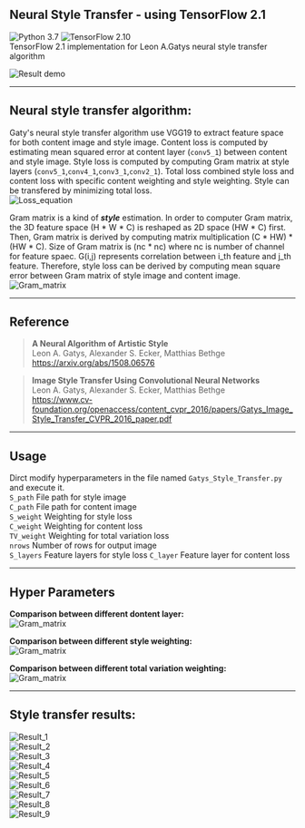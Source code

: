 ## Neural Style Transfer - using TensorFlow 2.1  
![Python 3.7](https://img.shields.io/badge/python-3.7-green.svg?style=plastic)
![TensorFlow 2.10](https://img.shields.io/badge/tensorflow-2.10-green.svg?style=plastic)  
TensorFlow 2.1 implementation for Leon A.Gatys neural style transfer algorithm

![Result demo](./Images/STF_Demo.jpg)

----
## Neural style transfer algorithm:  
Gaty's neural style transfer algorithm use VGG19 to extract feature space for both content image and style image. Content loss is computed by estimating mean squared error at content layer (`conv5_1`) between content and style image. Style loss is computed by computing Gram matrix at style layers (`conv5_1`,`conv4_1`,`conv3_1`,`conv2_1`). Total loss combined style loss and content loss with specific content weighting and style weighting. Style can be transfered by minimizing total loss.    
![Loss_equation](./Images/STF_Loss.jpg)  
  
Gram matrix is a kind of ***style*** estimation. In order to computer Gram matrix, the 3D feature space (H * W * C) is reshaped as 2D space (HW * C) first. Then, Gram matrix is derived by computing matrix multiplication (C * HW) * (HW * C). Size of Gram matrix is (nc * nc) where nc is number of channel for feature spaec. G(i,j) represents correlation between i_th feature and j_th feature. Therefore, style loss can be derived by computing mean square error between Gram matrix of style image and content image.  
![Gram_matrix](./Images/STF_Gram.jpg)  

----
## Reference
> **A Neural Algorithm of Artistic Style**  
> Leon A. Gatys, Alexander S. Ecker, Matthias Bethge  
> https://arxiv.org/abs/1508.06576  

> **Image Style Transfer Using Convolutional Neural Networks**  
> Leon A. Gatys, Alexander S. Ecker, Matthias Bethge  
> https://www.cv-foundation.org/openaccess/content_cvpr_2016/papers/Gatys_Image_Style_Transfer_CVPR_2016_paper.pdf

----
## Usage
Dirct modify hyperparameters in the file named `Gatys_Style_Transfer.py` and execute it.  
`S_path`  File path for style image  
`C_path`  File path for content image  
`S_weight` Weighting for style loss  
`C_weight` Weighting for content loss  
`TV_weight` Weighting for total variation loss  
`nrows` Number of rows for output image  
`S_layers` Feature layers for style loss
`C_layer` Feature layer for content loss

----
## Hyper Parameters
**Comparison between different dontent layer:**  
![Gram_matrix](./Images/STF_Cont_Layer.jpg)  
  
**Comparison between different style weighting:**  
![Gram_matrix](./Images/STF_W_Style.jpg)  
  
**Comparison between different total variation weighting:**  
![Gram_matrix](./Images/STF_W_TV.jpg)  
  
----
## Style transfer results:  
![Result_1](./Images/STF_Result_1.jpg)  
![Result_2](./Images/STF_Result_2.jpg)  
![Result_3](./Images/STF_Result_3.jpg)  
![Result_4](./Images/STF_Result_4.jpg)  
![Result_5](./Images/STF_Result_5.jpg)  
![Result_6](./Images/STF_Result_6.jpg)  
![Result_7](./Images/STF_Result_7.jpg)  
![Result_8](./Images/STF_Result_8.jpg)  
![Result_9](./Images/STF_Result_9.jpg)  





